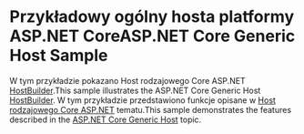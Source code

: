 # <a name="aspnet-core-generic-host-sample"></a><span data-ttu-id="f7eaf-101">Przykładowy ogólny hosta platformy ASP.NET Core</span><span class="sxs-lookup"><span data-stu-id="f7eaf-101">ASP.NET Core Generic Host Sample</span></span>

<span data-ttu-id="f7eaf-102">W tym przykładzie pokazano Host rodzajowego Core ASP.NET [HostBuilder](https://docs.microsoft.com/dotnet/api/microsoft.extensions.hosting.ihostedservice).</span><span class="sxs-lookup"><span data-stu-id="f7eaf-102">This sample illustrates the ASP.NET Core Generic Host [HostBuilder](https://docs.microsoft.com/dotnet/api/microsoft.extensions.hosting.ihostedservice).</span></span> <span data-ttu-id="f7eaf-103">W tym przykładzie przedstawiono funkcje opisane w [Host rodzajowego Core ASP.NET](https://docs.microsoft.com/aspnet/core/fundamentals/host/generic-host) tematu.</span><span class="sxs-lookup"><span data-stu-id="f7eaf-103">This sample demonstrates the features described in the [ASP.NET Core Generic Host](https://docs.microsoft.com/aspnet/core/fundamentals/host/generic-host) topic.</span></span>
